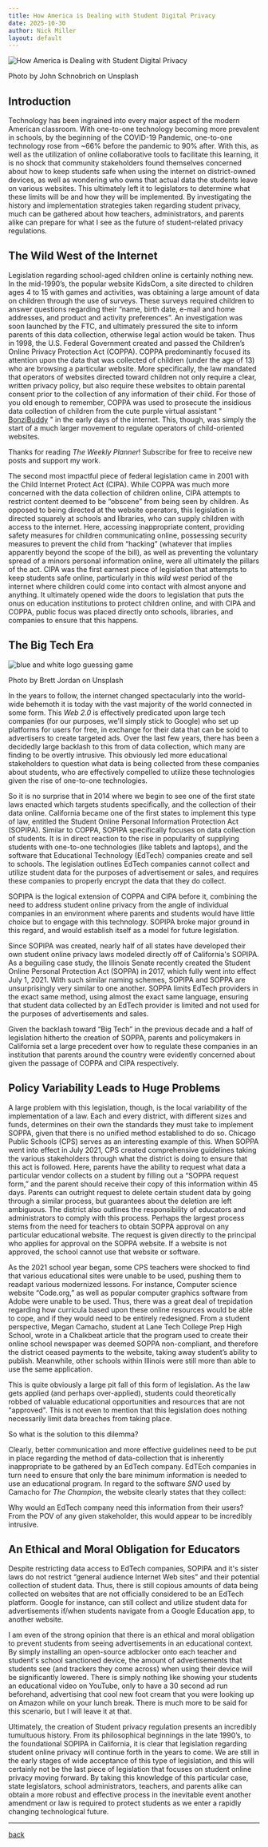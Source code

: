 ```yaml
---
title: How America is Dealing with Student Digital Privacy
date: 2025-10-30
author: Nick Miller
layout: default
---
```


![How America is Dealing with Student Digital Privacy](https://images.unsplash.com/photo-1516321318423-f06f85e504b3?crop=entropy&cs=tinysrgb&fit=max&fm=jpg&ixid=MnwzMDAzMzh8MHwxfHNlYXJjaHwxMHx8c3R1ZGVudHN8ZW58MHx8fHwxNjY0MjM0MTM5&ixlib=rb-1.2.1&q=80&w=300)

Photo by John Schnobrich on Unsplash

## Introduction

Technology has been ingrained into every major aspect of the modern American classroom. With one-to-one technology becoming more prevalent in schools, by the beginning of the COVID-19 Pandemic, one-to-one technology rose from ~66% before the pandemic to 90% after. With this, as well as the utilization of online collaborative tools to facilitate this learning, it is no shock that community stakeholders found themselves concerned about how to keep students safe when using the internet on district-owned devices, as well as wondering who owns that actual data the students leave on various websites. This ultimately left it to legislators to determine what these limits will be and how they will be implemented. By investigating the history and implementation strategies taken regarding student privacy, much can be gathered about how teachers, administrators, and parents alike can prepare for what I see as the future of student-related privacy regulations.

## The Wild West of the Internet

Legislation regarding school-aged children online is certainly nothing new. In the mid-1990’s, the popular website KidsCom, a site directed to children ages 4 to 15 with games and activities, was obtaining a large amount of data on children through the use of surveys. These surveys required children to answer questions regarding their “name, birth date, e-mail and home addresses, and product and activity preferences”. An investigation was soon launched by the FTC, and ultimately pressured the site to inform parents of this data collection, otherwise legal action would be taken. Thus in 1998, the U.S. Federal Government created and passed the Children’s Online Privacy Protection Act (COPPA). COPPA predominantly focused its attention upon the data that was collected of children (under the age of 13) who are browsing a particular website. More specifically, the law mandated that operators of websites directed toward children not only require a clear, written privacy policy, but also require these websites to obtain parental consent prior to the collection of any information of their child. For those of you old enough to remember, COPPA was used to prosecute the insidious data collection of children from the cute purple virtual assistant " [BonziBuddy](https://www.youtube.com/watch?v=nCGD92DDsvc&ref=mugmarks.study) " in the early days of the internet. This, though, was simply the start of a much larger movement to regulate operators of child-oriented websites.

Thanks for reading *The Weekly Planner*! Subscribe for free to receive new posts and support my work.

The second most impactful piece of federal legislation came in 2001 with the Child Internet Protect Act (CIPA). While COPPA was much more concerned with the data collection of children online, CIPA attempts to restrict content deemed to be “obscene” from being seen by children. As opposed to being directed at the website operators, this legislation is directed squarely at schools and libraries, who can supply children with access to the internet. Here, accessing inappropriate content, providing safety measures for children communicating online, possessing security measures to prevent the child from “hacking” (whatever that implies apparently beyond the scope of the bill), as well as preventing the voluntary spread of a minors personal information online, were all ultimately the pillars of the act. CIPA was the first earnest piece of legislation that attempts to keep students safe online, particularly in this *wild west* period of the internet where children could come into contact with almost anyone and anything. It ultimately opened wide the doors to legislation that puts the onus on education institutions to protect children online, and with CIPA and COPPA, public focus was placed directly onto schools, libraries, and companies to ensure that this happens.

## The Big Tech Era

![blue and white logo guessing game](https://images.unsplash.com/photo-1600783245777-080fd7ff9253?crop=entropy&cs=tinysrgb&fit=max&fm=jpg&ixid=MnwzMDAzMzh8MHwxfHNlYXJjaHwyNnx8YXBwc3xlbnwwfHx8fDE2NjQyMzQ0MDY&ixlib=rb-1.2.1&q=80&w=1080)

Photo by Brett Jordan on Unsplash

In the years to follow, the internet changed spectacularly into the world-wide behemoth it is today with the vast majority of the world connected in some form. This *Web 2.0* is effectively predicated upon large tech companies (for our purposes, we'll simply stick to Google) who set up platforms for users for free, in exchange for their data that can be sold to advertisers to create targeted ads. Over the last few years, there has been a decidedly large backlash to this from of data collection, which many are finding to be overtly intrusive. This obviously led more educational stakeholders to question what data is being collected from these companies about students, who are effectively compelled to utilize these technologies given the rise of one-to-one technologies.

So it is no surprise that in 2014 where we begin to see one of the first state laws enacted which targets students specifically, and the collection of their data online. California became one of the first states to implement this type of law, entitled the Student Online Personal Information Protection Act (SOPIPA). Similar to COPPA, SOPIPA specifically focuses on data collection of students. It is in direct reaction to the rise in popularity of supplying students with one-to-one technologies (like tablets and laptops), and the software that Educational Technology (EdTech) companies create and sell to schools. The legislation outlines EdTech companies cannot collect and utilize student data for the purposes of advertisement or sales, and requires these companies to properly encrypt the data that they do collect.

SOPIPA is the logical extension of COPPA and CIPA before it, combining the need to address student online privacy from the angle of individual companies in an environment where parents and students would have little choice but to engage with this technology. SOPIPA broke major ground in this regard, and would establish itself as a model for future legislation.

Since SOPIPA was created, nearly half of all states have developed their own student online privacy laws modeled directly off of California's SOPIPA. As a beguiling case study, the Illinois Senate recently created the Student Online Personal Protection Act (SOPPA) in 2017, which fully went into effect July 1, 2021. With such similar naming schemes, SOPIPA and SOPPA are unsurprisingly very similar to one another. SOPPA limits EdTech providers in the exact same method, using almost the exact same language, ensuring that student data collected by an EdTech provider is limited and not used for the purposes of advertisements and sales.

Given the backlash toward “Big Tech” in the previous decade and a half of legislation hitherto the creation of SOPPA, parents and policymakers in California set a large precedent over how to regulate these companies in an institution that parents around the country were evidently concerned about given the passage of COPPA and CIPA respectively.

## Policy Variability Leads to Huge Problems

A large problem with this legislation, though, is the local variability of the implementation of a law. Each and every district, with different sizes and funds, determines on their own the standards they must take to implement SOPPA, given that there is no unified method established to do so. Chicago Public Schools (CPS) serves as an interesting example of this. When SOPPA went into effect in July 2021, CPS created comprehensive guidelines taking the various stakeholders through what the district is doing to ensure that this act is followed. Here, parents have the ability to request what data a particular vendor collects on a student by filling out a “SOPPA request form,” and the parent should receive their copy of this information within 45 days. Parents can outright request to delete certain student data by going through a similar process, but guarantees about the deletion are left ambiguous. The district also outlines the responsibility of educators and administrators to comply with this process. Perhaps the largest process stems from the need for teachers to obtain SOPPA approval on any particular educational website. The request is given directly to the principal who applies for approval on the SOPPA website. If a website is not approved, the school cannot use that website or software.

As the 2021 school year began, some CPS teachers were shocked to find that various educational sites were unable to be used, pushing them to readapt various modernized lessons. For instance, Computer science website “Code.org,” as well as popular computer graphics software from Adobe were unable to be used. Thus, there was a great deal of trepidation regarding how curricula based upon these online resources would be able to cope, and if they would need to be entirely redesigned. From a student perspective, Megan Camacho, student at Lane Tech College Prep High School, wrote in a Chalkbeat article that the program used to create their online school newspaper was deemed SOPPA non-compliant, and therefore the district ceased payments to the website, taking away student’s ability to publish. Meanwhile, other schools within Illinois were still more than able to use the same application.

This is quite obviously a large pit fall of this form of legislation. As the law gets applied (and perhaps over-applied), students could theoretically robbed of valuable educational opportunities and resources that are not "approved". This is not even to mention that this legislation does nothing necessarily limit data breaches from taking place.

So what is the solution to this dilemma?

Clearly, better communication and more effective guidelines need to be put in place regarding the method of data-collection that is inherently inappropriate to be gathered by an EdTech company. EdTEch companies in turn need to ensure that only the bare minimum information is needed to use an educational program. In regard to the software *SNO* used by Camacho for *The Champion*, the website clearly states that they collect:

Why would an EdTech company need this information from their users? From the POV of any given stakeholder, this would appear to be incredibly intrusive.

## An Ethical and Moral Obligation for Educators

Despite restricting data access to EdTech companies, SOPIPA and it's sister laws do not restrict “general audience Internet Web sites” and their potential collection of student data. Thus, there is still copious amounts of data being collected on websites that are not officially considered to be an EdTech platform. Google for instance, can still collect and utilize student data for advertisements if/when students navigate from a Google Education app, to another website.

I am even of the strong opinion that there is an ethical and moral obligation to prevent students from seeing advertisements in an educational context. By simply installing an open-source adblocker onto each teacher and student's school sanctioned device, the amount of advertisements that students see (and trackers they come across) when using their device will be significantly lowered. There is simply nothing like showing your students an educational video on YouTube, only to have a 30 second ad run beforehand, advertising that cool new foot cream that you were looking up on Amazon while on your lunch break. There is much more to be said for this scenario, but I will leave it at that.

Ultimately, the creation of Student privacy regulation presents an incredibly tumultuous history. From its philosophical beginnings in the late 1990’s, to the foundational SOPIPA in California, it is clear that legislation regarding student online privacy will continue forth in the years to come. We are still in the early stages of wide acceptance of this type of legislation, and this will certainly not be the last piece of legislation that focuses on student online privacy moving forward. By taking this knowledge of this particular case, state legislators, school administrators, teachers, and parents alike can obtain a more robust and effective process in the inevitable event another amendment or law is required to protect students as we enter a rapidly changing technological future.

---

[^1]: Bushwell, J. (2022, May 17). What the Massive Shift to 1-to-1 Computing Means for Schools, in Charts. *Education Week*. https://www.edweek.org/technology/what-the-massive-shift-to-1-to-1-computing-means-for-schools-in-charts/2022/05

[^2]: Black, L. (2014, September 28). Student computer use raises privacy questions. *Chicago Tribune.* https://www.chicagotribune.com/news/ct-school-tablets-privacy-met-20140928-story.html

[^3]: Levin, T. (1997, July 16). *FTC Staff Sets Forth Principles For Online Information Collection From Children.* Federal Trade Commission. https://www.ftc.gov/news-events/news/press-releases/1997/07/ftc-staff-sets-forth-principles-online-information-collection-children 

[^4]: Ibid. 

[^5]: Ibid. 

[^6]: Federal Trade Commission. (2020). *Complying with COPPA: Frequently Asked Questions*. https://www.ftc.gov/business-guidance/resources/complying-coppa-frequently-asked-questions#A.%20General%20Questions

[^7]: Schwartzman, Jen (18 February 2004). \["UMG Recordings, Inc. to Pay $400,000, Bonzi Software, Inc. To Pay $75,000 to Settle COPPA Civil Penalty Charges"\](http://www.ftc.gov/opa/2004/02/bonziumg.htm). \_ftc.gov\_. \[Federal Trade Commission\](https://en.wikipedia.org/wiki/Federal\_Trade\_Commission "Federal Trade Commission").

[^8]: Federal Communications Commission. (2019, December 30). *Children's Internet Protection Act (CIPA)*. https://www.fcc.gov/consumers/guides/childrens-internet-protection-act

[^9]: Ibid.

[^10]: Ibid.

[^11]: Statista. (2022, September 20). *Number of internet and social media users worldwide as of July 2022.* https://www.statista.com/statistics/617136/digital-population-worldwide/

[^12]: Brenan, M. (2021, February 18). *Views of Big Tech Worsen; Public Wants More Regulation.* https://news.gallup.com/poll/329666/views-big-tech-worsen-public-wants-regulation.aspx 

[^13]: Common Sense Media. (n.d.). *Student Online Personal Information Protection Act (SOPIPA)*. Common Sense. https://www.commonsensemedia.org/kids-action/about-us/our-issues/digital-life/sopipa

[^14]: Ibid.

[^15]: Student Online Privacy Act, Pub. Act 100-0315, 2017 Ill. https://www.ilga.gov/legislation/publicacts/fulltext.asp?Name=100-0315

[^16]: Chicago Public Schools. (n.d.). *Student Online Personal Protection Act.* https://www.cps.edu/about/policies/student-online-personal-protection-act/

[^17]: Ibid. 

[^18]: Ibid.

[^19]: Dey, S. (2021, November 1). CPS teachers ‘blindsided’ after access to popular classroom software yanked due to new student privacy law. *Chicago Sun-Times*. https://chicago.suntimes.com/education/2021/11/1/22749383/cps-soppa-student-online-personal-protection-act-students-data-privacy-public-schools-adobe [↩](https://mugmarks.study/how-america-is-dealing-with-student/#footnote-anchor-19 "Jump back to footnote 19 in the text.")

[^20]: Ibid.

[^21]: Ibid.

[^22]: Camacho, M. (2021, November 5). I’m a student journalist. A new privacy law is interfering with Chicago’s high school newspapers. *Chalkbeat Chicago*. https://chicago.chalkbeat.org/2021/11/5/22765913/student-newspapers-chicago-soppa

[^23]: Ibid.

[^24]: SNO Sites. (2021, January 21). *Privacy Policy.* https://snosites.com/privacy-policy/

[^25]: Student Online Personal Information Protection Act, S. 1177, 839 (Cal. Stat. 2014). https://www.leginfo.legislature.ca.gov/faces/billVersionsCompareClient.xhtml?bill\_id=201320140SB1177

[back](nick.miller.how/weblog)
